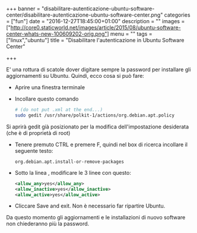 +++
banner = "disabilitare-autenticazione-ubuntu-software-center/disabilitare-autenticazione-ubuntu-software-center.png"
categories = ["fun"]
date = "2016-12-27T18:45:00+01:00"
description = ""
images = ["http://core0.staticworld.net/images/article/2015/08/ubuntu-software-center-whats-new-100609202-orig.png"]
menu = ""
tags = ["linux","ubuntu"]
title = "Disabilitare l'autenticazione in Ubuntu Software Center"

+++

E' una rottura di scatole dover digitare sempre la password per installare gli aggiornamenti su Ubuntu.
Quindi, ecco cosa si può fare:

<!--more-->

* Aprire una finestra terminale

* Incollare questo comando

  ```bash
  # (do not put .xml at the end...)
  sudo gedit /usr/share/polkit-1/actions/org.debian.apt.policy
  ```

Si aprirà gedit già posizionato per la modifica dell'impostazione desiderata (che è di proprietà di root)

* Tenere premuto CTRL e premere F, quindi nel box di ricerca incollare il seguente testo:

  ```
  org.debian.apt.install-or-remove-packages
  ```

* Sotto la linea <defaults>, modificare le 3 linee con questo:

  ```xml
  <allow_any>yes</allow_any>
  <allow_inactive>yes</allow_inactive>
  <allow_active>yes</allow_active>
  ```

* Cliccare Save and exit. Non è necessario far ripartire Ubuntu.

Da questo momento gli aggiornamenti e le installazioni di nuovo software non chiederanno più la password.
